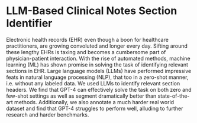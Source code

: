 # LLM-Based Clinical Notes Section Identifier
Electronic health records (EHR) even though a boon for healthcare practitioners, are growing convoluted and longer every day. Sifting around these lengthy EHRs is taxing and becomes a cumbersome part of physician-patient interaction. With the rise of automated methods, machine learning (ML) has shown promise in solving the task of identifying relevant sections in EHR. Large language models (LLMs) have performed impressive feats in natural language processing (NLP), that too in a zero-shot manner, i.e. without any labeled data. We used LLMs to identify relevant section headers. We find that GPT-4 can effectively solve the task on both zero and few-shot settings as well as segment dramatically better than state-of-the-art methods. Additionally, we also annotate a much harder real world dataset and find that GPT-4 struggles to perform well, alluding to further research and harder benchmarks. 
